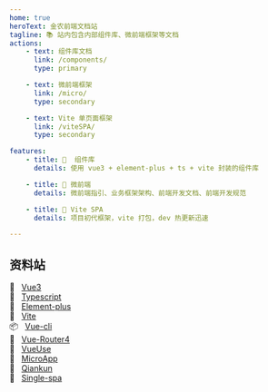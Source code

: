 ```yaml
---
home: true
heroText: 金农前端文档站
tagline: 📚 站内包含内部组件库、微前端框架等文档
actions:
    - text: 组件库文档
      link: /components/
      type: primary

    - text: 微前端框架
      link: /micro/
      type: secondary

    - text: Vite 单页面框架
      link: /viteSPA/
      type: secondary

features:
    - title: 🍡	组件库
      details: 使用 vue3 + element-plus + ts + vite 封装的组件库

    - title: 🏰 微前端
      details: 微前端指引、业务框架架构、前端开发文档、前端开发规范

    - title: 🚀 Vite SPA
      details: 项目初代框架，vite 打包，dev 热更新迅速

---
```


## 资料站

🗻 &nbsp; [Vue3](https://vue3js.cn/docs/zh/) <br/>
🎠 &nbsp; [Typescript](https://www.tslang.cn/index.html) <br/>
💈 &nbsp; [Element-plus](https://element-plus.gitee.io/#/zh-CN/component/installation) <br/>
🚀 &nbsp; [Vite](https://cn.vitejs.dev/) <br/>
📦 &nbsp; [Vue-cli](https://cli.vuejs.org/zh/) <br/>
🎪 &nbsp; [Vue-Router4](https://router.vuejs.org/zh/installation.html) <br/>
💺 &nbsp; [VueUse](https://vueuse.org/core.html) <br/>
🚁 &nbsp; [MicroApp](https://micro-zoe.github.io/micro-app/) <br/>
🚆 &nbsp; [Qiankun](https://qiankun.umijs.org/zh) <br/>
🚂 &nbsp; [Single-spa](https://single-spa.js.org/) <br/>
